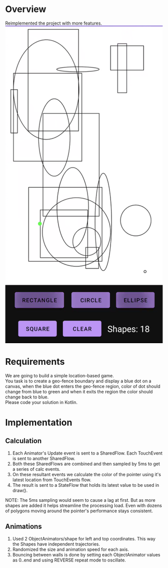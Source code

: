 # Overview
Reimplemented the project with more features.  
[![Video Demo on Youtube](screenshot.png)](https://www.youtube.com/shorts/7ev4QuS4hrc)

# Requirements
We are going to build a simple location-based game.   
You task is to create a geo-fence boundary and display a blue dot on a canvas, when the blue dot enters the geo-fence region, color of dot should change from blue to green and when it exits the region the color should change back to blue.   
Please code your solution in Kotlin.

# Implementation
## Calculation
1. Each Animator's Update event is sent to a SharedFlow. Each TouchEvent is sent to another SharedFlow.
2. Both these SharedFlows are combined and then sampled by 5ms to get a series of calc events.
3. On these resultant events we calculate the color of the pointer using it's latest location from TouchEvents flow.
4. The result is sent to a StateFlow that holds its latest value to be used in draw().

NOTE: The 5ms sampling would seem to cause a lag at first. But as more shapes are added it helps streamline the processing load. Even with dozens of polygons moving around the pointer's performance stays consistent.

## Animations
1. Used 2 ObjectAnimators/shape for left and top coordinates. This way the Shapes have independent trajectories.
2. Randomized the size and animation speed for each axis.
3. Bouncing between walls is done by setting each ObjectAnimator values as 0..end and using REVERSE repeat mode to oscillate.

